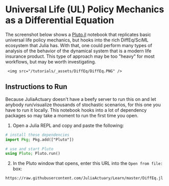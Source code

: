 # Universal Life (UL) Policy Mechanics as a Differential Equation

The screenshot below shows a [Pluto.jl](https://github.com/fonsp/Pluto.jl) notebook that replicates basic universal life policy mechanics, but hooks into the rich DiffEq/SciML ecosystem that Julia has. With that, one could perform many types of analysis of the behavior of the dynamical system that is a modern life insurance product. This type of approach may be too "heavy" for most workflows, but may be worth investigating.

~~~
 <img src="/tutorials/_assets/DiffEq/DiffEq.PNG" />
~~~



## Instructions to Run

Because JuliaActuary doesn't have a beefy server to run this on and let anybody run/visualize thousands of stochastic scenarios, for this one you have to run it locally. This notebook hooks into a lot of dependency packages so may take a moment to run the first time you open.

1. Open a Julia REPL and copy and paste the following:

```julia
# install these dependencies
import Pkg; Pkg.add(["Pluto"]) 

# use and start Pluto
using Pluto; Pluto.run()
```

2. In the Pluto window that opens, enter this URL into the `Open from file:` box:

```
https://raw.githubusercontent.com/JuliaActuary/Learn/master/DiffEq.jl
```
